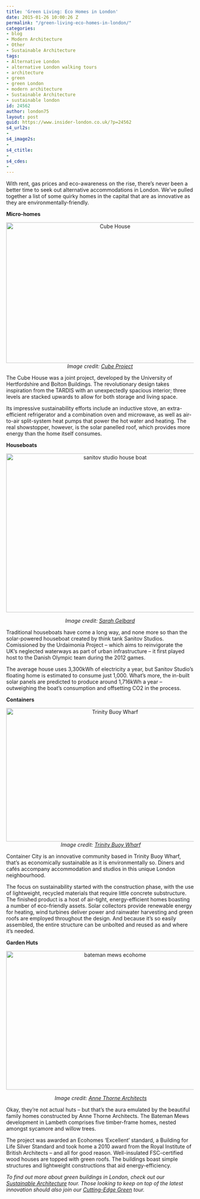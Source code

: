 ```yaml
---
title: 'Green Living: Eco Homes in London'
date: 2015-01-26 10:00:26 Z
permalink: "/green-living-eco-homes-in-london/"
categories:
- blog
- Modern Architecture
- Other
- Sustainable Architecture
tags:
- Alternative London
- alternative London walking tours
- architecture
- green
- green London
- modern architecture
- Sustainable Architecture
- sustainable london
id: 24562
author: london75
layout: post
guid: https://www.insider-london.co.uk/?p=24562
s4_url2s:
- 
s4_image2s:
- 
s4_ctitle:
- 
s4_cdes:
- 
---
```


With rent, gas prices and eco-awareness on the rise, there’s never been a better time to seek out alternative accommodations in London. We’ve pulled together a list of some quirky homes in the capital that are as innovative as they are environmentally-friendly.

**Micro-homes**

<p style="text-align: center;">
  <a href="/wp-content/uploads/2015/01/BeFunky_cube-house.jpg_mini.jpg"><img class="aligncenter size-full wp-image-24568" src="/wp-content/uploads/2015/01/BeFunky_cube-house.jpg_mini.jpg" alt="Cube House" width="569" height="378" /></a><em>Image credit: <a href="http://www.cubeproject.org.uk/">Cube Project</a></em>
</p>

The Cube House was a joint project, developed by the University of Hertfordshire and Bolton Buildings. The revolutionary design takes inspiration from the TARDIS with an unexpectedly spacious interior; three levels are stacked upwards to allow for both storage and living space.

Its impressive sustainability efforts include an inductive stove, an extra-efficient refrigerator and a combination oven and microwave, as well as air-to-air split-system heat pumps that power the hot water and heating. The real showstopper, however, is the solar panelled roof, which provides more energy than the home itself consumes.

<p style="text-align: left;">
  <strong>Houseboats</strong>
</p>

<p style="text-align: center;">
  <img class="alignnone size-full wp-image-24575" src="/wp-content/uploads/2015/01/sanitov-studio_mini.jpg" alt="sanitov studio house boat" width="569" height="427" />
</p>

<p style="text-align: center;">
  <em>Image credit: <a href="https://www.flickr.com/photos/sgelbard/7542258400/in/photolist-apz1qE-apz1cu-apwizK-apyZZ9-apwiqZ-apwikP-apwihx-apwiK2-apz1FU-apz1wo-apz1fm-apz1AU-apwiy6-apz13U-apwipe-apz1rQ-apwiDF-apwiVx-apwinX-apz1dU-cuu3DW-cuu3hq-cuu47G/" target="_blank">Sarah Gelbard</a></em>
</p>

Traditional houseboats have come a long way, and none more so than the solar-powered houseboat created by think tank Sanitov Studios. Comissioned by the Urdaimonia Project – which aims to reinvigorate the UK’s neglected waterways as part of urban infrastructure – it first played host to the Danish Olympic team during the 2012 games.

The average house uses 3,300kWh of electricity a year, but Sanitov Studio&#8217;s floating home is estimated to consume just 1,000. What’s more, the in-built solar panels are predicted to produce around 1,716kWh a year – outweighing the boat’s consumption and offsetting CO2 in the process.

**Containers**

<p style="text-align: center;">
  <a href="/wp-content/uploads/2015/01/BeFunky_container-city.jpg_mini.jpg"><img class="aligncenter size-full wp-image-24567" src="/wp-content/uploads/2015/01/BeFunky_container-city.jpg_mini.jpg" alt="Trinity Buoy Wharf" width="569" height="359" /></a><em> Image credit: <a href="http://www.trinitybuoywharf.com/">Trinity Buoy Wharf</a></em>
</p>

Container City is an innovative community based in Trinity Buoy Wharf, that’s as economically sustainable as it is environmentally so. Diners and cafés accompany accommodation and studios in this unique London neighbourhood.

The focus on sustainability started with the construction phase, with the use of lightweight, recycled materials that require little concrete substructure. The finished product is a host of air-tight, energy-efficient homes boasting a number of eco-friendly assets. Solar collectors provide renewable energy for heating, wind turbines deliver power and rainwater harvesting and green roofs are employed throughout the design. And because it’s so easily assembled, the entire structure can be unbolted and reused as and where it’s needed.

**Garden Huts**

<p style="text-align: center;">
  <img class="alignnone size-full wp-image-24574" src="/wp-content/uploads/2015/01/bateman-mews.jpg" alt="bateman mews ecohome" width="569" height="373" />
</p>

<p style="text-align: center;">
   <em>Image credit: <a href="http://annethornearchitects.co.uk/?p=36" target="_blank">Anne Thorne Architects</a></em>
</p>

Okay, they’re not actual huts – but that’s the aura emulated by the beautiful family homes constructed by Anne Thorne Architects. The Bateman Mews development in Lambeth comprises five timber-frame homes, nested amongst sycamore and willow trees.

The project was awarded an Ecohomes ‘Excellent’ standard, a Building for Life Silver Standard and took home a 2010 award from the Royal Institute of British Architects – and all for good reason. Well-insulated FSC-certified wood houses are topped with green roofs. The buildings boast simple structures and lightweight constructions that aid energy-efficiency.

_To find out more about green buildings in London, check out our [Sustainable Architecture](https://www.insider-london.co.uk/tours/sustainable-london-architecture-tour/) tour. Those looking to keep on top of the latest innovation should also join our [Cutting-Edge Green](https://www.insider-london.co.uk/tours/cutting-edge-green-tour/) tour._

